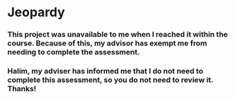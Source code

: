 # Jeopardy

### This project was unavailable to me when I reached it within the course. Because of this, my advisor has exempt me from needing to complete the assessment.

### Halim, my adviser has informed me that I do not need to complete this assessment, so you do not need to review it. Thanks!
